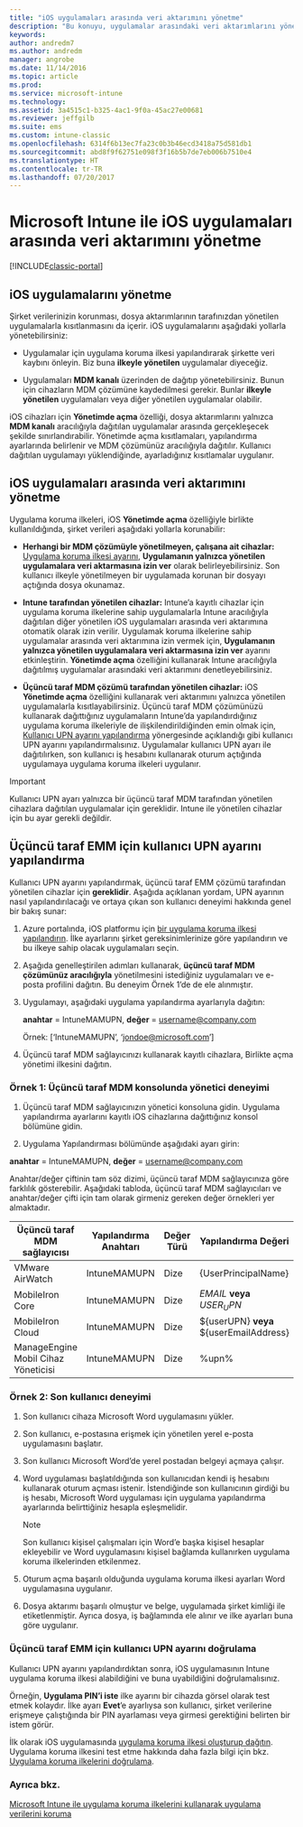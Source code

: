 ```yaml
---
title: "iOS uygulamaları arasında veri aktarımını yönetme"
description: "Bu konuyu, uygulamalar arasındaki veri aktarımlarını yönetmek amacıyla iOS Birlikte açma özelliğini ve mobil uygulama yönetimi ilkelerini nasıl kullanabileceğinizi anlamak için okuyun."
keywords: 
author: andredm7
ms.author: andredm
manager: angrobe
ms.date: 11/14/2016
ms.topic: article
ms.prod: 
ms.service: microsoft-intune
ms.technology: 
ms.assetid: 3a4515c1-b325-4ac1-9f0a-45ac27e00681
ms.reviewer: jeffgilb
ms.suite: ems
ms.custom: intune-classic
ms.openlocfilehash: 6314f6b13ec7fa23c0b3b46ecd3418a75d581db1
ms.sourcegitcommit: abd8f9f62751e098f3f16b5b7de7eb006b7510e4
ms.translationtype: HT
ms.contentlocale: tr-TR
ms.lasthandoff: 07/20/2017
---
```

# <a name="manage-data-transfer-between-ios-apps-with-microsoft-intune"></a>Microsoft Intune ile iOS uygulamaları arasında veri aktarımını yönetme

[!INCLUDE[classic-portal](../includes/classic-portal.md)]

## <a name="manage-ios-apps"></a>iOS uygulamalarını yönetme
Şirket verilerinizin korunması, dosya aktarımlarının tarafınızdan yönetilen uygulamalarla kısıtlanmasını da içerir.  iOS uygulamalarını aşağıdaki yollarla yönetebilirsiniz:

-   Uygulamalar için uygulama koruma ilkesi yapılandırarak şirkette veri kaybını önleyin. Biz buna **ilkeyle yönetilen** uygulamalar diyeceğiz.

-   Uygulamaları **MDM kanalı** üzerinden de dağıtıp yönetebilirsiniz.  Bunun için cihazların MDM çözümüne kaydedilmesi gerekir. Bunlar **ilkeyle yönetilen** uygulamaları veya diğer yönetilen uygulamalar olabilir.

iOS cihazları için **Yönetimde açma** özelliği, dosya aktarımlarını yalnızca **MDM kanalı** aracılığıyla dağıtılan uygulamalar arasında gerçekleşecek şekilde sınırlandırabilir. Yönetimde açma kısıtlamaları, yapılandırma ayarlarında belirlenir ve MDM çözümünüz aracılığıyla dağıtılır.  Kullanıcı dağıtılan uygulamayı yüklendiğinde, ayarladığınız kısıtlamalar uygulanır.

##  <a name="manage-data-transfer-between-ios-apps"></a>iOS uygulamaları arasında veri aktarımını yönetme
Uygulama koruma ilkeleri, iOS **Yönetimde açma** özelliğiyle birlikte kullanıldığında, şirket verileri aşağıdaki yollarla korunabilir:

-   **Herhangi bir MDM çözümüyle yönetilmeyen, çalışana ait cihazlar:** [Uygulama koruma ilkesi ayarını](create-and-deploy-mobile-app-management-policies-with-microsoft-intune.md), **Uygulamanın yalnızca yönetilen uygulamalara veri aktarmasına izin ver** olarak belirleyebilirsiniz. Son kullanıcı ilkeyle yönetilmeyen bir uygulamada korunan bir dosyayı açtığında dosya okunamaz.

-   **Intune tarafından yönetilen cihazlar:** Intune’a kayıtlı cihazlar için uygulama koruma ilkelerine sahip uygulamalarla Intune aracılığıyla dağıtılan diğer yönetilen iOS uygulamaları arasında veri aktarımına otomatik olarak izin verilir. Uygulamak koruma ilkelerine sahip uygulamalar arasında veri aktarımına izin vermek için, **Uygulamanın yalnızca yönetilen uygulamalara veri aktarmasına izin ver** ayarını etkinleştirin. **Yönetimde açma** özelliğini kullanarak Intune aracılığıyla dağıtılmış uygulamalar arasındaki veri aktarımını denetleyebilirsiniz.   

-   **Üçüncü taraf MDM çözümü tarafından yönetilen cihazlar:** iOS **Yönetimde açma** özelliğini kullanarak veri aktarımını yalnızca yönetilen uygulamalarla kısıtlayabilirsiniz.
Üçüncü taraf MDM çözümünüzü kullanarak dağıttığınız uygulamaların Intune’da yapılandırdığınız uygulama koruma ilkeleriyle de ilişkilendirildiğinden emin olmak için, [Kullanıcı UPN ayarını yapılandırma](#configure-user-upn-setting-for-third-party-emm) yönergesinde açıklandığı gibi kullanıcı UPN ayarını yapılandırmalısınız.  Uygulamalar kullanıcı UPN ayarı ile dağıtılırken, son kullanıcı iş hesabını kullanarak oturum açtığında uygulamaya uygulama koruma ilkeleri uygulanır.

> [!IMPORTANT]
> Kullanıcı UPN ayarı yalnızca bir üçüncü taraf MDM tarafından yönetilen cihazlara dağıtılan uygulamalar için gereklidir.  Intune ile yönetilen cihazlar için bu ayar gerekli değildir.

## <a name="configure-user-upn-setting-for-third-party-emm"></a>Üçüncü taraf EMM için kullanıcı UPN ayarını yapılandırma
Kullanıcı UPN ayarını yapılandırmak, üçüncü taraf EMM çözümü tarafından yönetilen cihazlar için **gereklidir**. Aşağıda açıklanan yordam, UPN ayarının nasıl yapılandırılacağı ve ortaya çıkan son kullanıcı deneyimi hakkında genel bir bakış sunar:


1.  Azure portalında, iOS platformu için [bir uygulama koruma ilkesi yapılandırın](create-and-deploy-mobile-app-management-policies-with-microsoft-intune.md). İlke ayarlarını şirket gereksinimlerinize göre yapılandırın ve bu ilkeye sahip olacak uygulamaları seçin.

2.  Aşağıda genelleştirilen adımları kullanarak, **üçüncü taraf MDM çözümünüz aracılığıyla** yönetilmesini istediğiniz uygulamaları ve e-posta profilini dağıtın. Bu deneyim Örnek 1’de de ele alınmıştır.

  1.  Uygulamayı, aşağıdaki uygulama yapılandırma ayarlarıyla dağıtın:

      **anahtar** = IntuneMAMUPN,  **değer** = <username@company.com>

      Örnek: [‘IntuneMAMUPN’, ‘jondoe@microsoft.com’]

  2.  Üçüncü taraf MDM sağlayıcınızı kullanarak kayıtlı cihazlara, Birlikte açma yönetimi ilkesini dağıtın.


### <a name="example-1-admin-experience-in-third-party-mdm-console"></a>Örnek 1: Üçüncü taraf MDM konsolunda yönetici deneyimi

1. Üçüncü taraf MDM sağlayıcınızın yönetici konsoluna gidin. Uygulama yapılandırma ayarlarını kayıtlı iOS cihazlarına dağıttığınız konsol bölümüne gidin.

2. Uygulama Yapılandırması bölümünde aşağıdaki ayarı girin:

  **anahtar** = IntuneMAMUPN,  **değer** = <username@company.com>

  Anahtar/değer çiftinin tam söz dizimi, üçüncü taraf MDM sağlayıcınıza göre farklılık gösterebilir. Aşağıdaki tabloda, üçüncü taraf MDM sağlayıcıları ve anahtar/değer çifti için tam olarak girmeniz gereken değer örnekleri yer almaktadır.

|Üçüncü taraf MDM sağlayıcısı| Yapılandırma Anahtarı | Değer Türü | Yapılandırma Değeri|
| ------- | ---- | ---- | ---- |
| VMware AirWatch | IntuneMAMUPN | Dize | {UserPrincipalName}|
| MobileIron Core | IntuneMAMUPN | Dize | $EMAIL$ **veya** $USER_UPN$ |
| MobileIron Cloud | IntuneMAMUPN | Dize | ${userUPN} **veya** ${userEmailAddress} |
| ManageEngine Mobil Cihaz Yöneticisi | IntuneMAMUPN | Dize | %upn% |

### <a name="example-2-end-user-experience"></a>Örnek 2: Son kullanıcı deneyimi

1.  Son kullanıcı cihaza Microsoft Word uygulamasını yükler.

2.  Son kullanıcı, e-postasına erişmek için yönetilen yerel e-posta uygulamasını başlatır.

3.  Son kullanıcı Microsoft Word’de yerel postadan belgeyi açmaya çalışır.

4.  Word uygulaması başlatıldığında son kullanıcıdan kendi iş hesabını kullanarak oturum açması istenir.  İstendiğinde son kullanıcının girdiği bu iş hesabı, Microsoft Word uygulaması için uygulama yapılandırma ayarlarında belirttiğiniz hesapla eşleşmelidir.

    > [!NOTE]
    > Son kullanıcı kişisel çalışmaları için Word’e başka kişisel hesaplar ekleyebilir ve Word uygulamasını kişisel bağlamda kullanırken uygulama koruma ilkelerinden etkilenmez.

5.  Oturum açma başarılı olduğunda uygulama koruma ilkesi ayarları Word uygulamasına uygulanır.

6.  Dosya aktarımı başarılı olmuştur ve belge, uygulamada şirket kimliği ile etiketlenmiştir. Ayrıca dosya, iş bağlamında ele alınır ve ilke ayarları buna göre uygulanır.

### <a name="validate-user-upn-setting-for-third-party-emm"></a>Üçüncü taraf EMM için kullanıcı UPN ayarını doğrulama

Kullanıcı UPN ayarını yapılandırdıktan sonra, iOS uygulamasının Intune uygulama koruma ilkesi alabildiğini ve buna uyabildiğini doğrulamalısınız.

Örneğin, **Uygulama PIN’i iste** ilke ayarını bir cihazda görsel olarak test etmek kolaydır. İlke ayarı **Evet**’e ayarlıysa son kullanıcı, şirket verilerine erişmeye çalıştığında bir PIN ayarlaması veya girmesi gerektiğini belirten bir istem görür.

İlk olarak iOS uygulamasında [uygulama koruma ilkesi oluşturup dağıtın](create-and-deploy-mobile-app-management-policies-with-microsoft-intune.md). Uygulama koruma ilkesini test etme hakkında daha fazla bilgi için bkz. [Uygulama koruma ilkelerini doğrulama](validate-mobile-application-management.md).



### <a name="see-also"></a>Ayrıca bkz.
[Microsoft Intune ile uygulama koruma ilkelerini kullanarak uygulama verilerini koruma](protect-app-data-using-mobile-app-management-policies-with-microsoft-intune.md)
